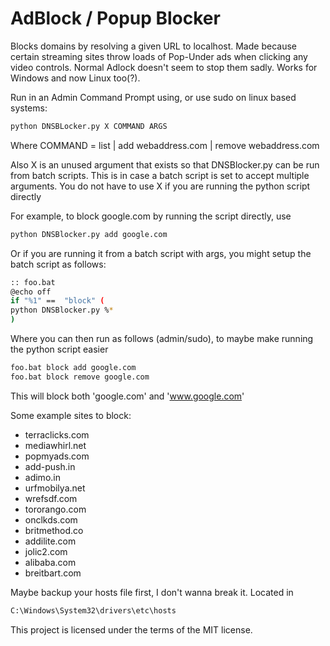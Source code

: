 # AdBlock / Popup Blocker

Blocks domains by resolving a given URL to localhost. Made because certain streaming sites throw loads of Pop-Under ads when clicking any video controls. Normal Adlock doesn't seem to stop them sadly. Works for Windows and now Linux too(?).

Run in an Admin Command Prompt using, or use sudo on linux based systems:
```sh
python DNSBLocker.py X COMMAND ARGS
```
Where COMMAND = list | add webaddress.com | remove webaddress.com

Also X is an unused argument that exists so that DNSBlocker.py can be run from batch scripts.
This is in case a batch script is set to accept multiple arguments.
You do not have to use X if you are running the python script directly

For example, to block google.com by running the script directly, use
```sh
python DNSBlocker.py add google.com
```
Or if you are running it from a batch script with args, you might setup the batch script as follows:
```sh
:: foo.bat
@echo off
if "%1" ==  "block" (
python DNSBlocker.py %*
)
```
Where you can then run as follows (admin/sudo), to maybe make running the python script easier
```sh
foo.bat block add google.com
foo.bat block remove google.com
```

This will block both 'google.com' and 'www.google.com'

Some example sites to block:
- terraclicks.com
- mediawhirl.net
- popmyads.com
- add-push.in
- adimo.in
- urfmobilya.net
- wrefsdf.com
- tororango.com
- onclkds.com
- britmethod.co
- addilite.com
- jolic2.com
- alibaba.com
- breitbart.com


Maybe backup your hosts file first, I don't wanna break it. Located in
```sh
C:\Windows\System32\drivers\etc\hosts
```
This project is licensed under the terms of the MIT license.
